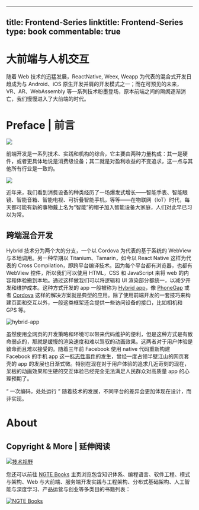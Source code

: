
---
title: Frontend-Series
linktitle: Frontend-Series
type: book
commentable: true
---

# 大前端与人机交互

随着 Web 技术的迅猛发展，ReactNative, Weex, Weapp 为代表的混合式开发日趋成为与 Android、iOS 原生开发并肩的开发模式之一；而在可预见的未来，VR、AR、WebAssembly 等一系列技术粉墨登场，原本前端之间的隔阂逐渐消亡，我们慢慢进入了大前端的时代。

# Preface | 前言

![](https://tva2.sinaimg.cn/large/007DFXDhgy1g4wxluw2a6j30ku0h9jsw.jpg)

前端开发是一系列技术、实践和机构的综合，它主要由两种力量构成：其一是硬件，或者更具体地说是消费级设备；其二就是对盈利收益的不变追求，这一点与其他所有行业是一致的。

![](https://tva2.sinaimg.cn/large/007DFXDhgy1g4rc4vwxg1j30u00eagm4.jpg)

近年来，我们看到消费设备的种类经历了一场爆发式增长——智能手表、智能眼镜、智能音箱、智能电视、可折叠智能手机，等等——在物联网（IoT）时代，每天都可能有新的事物戴上名为“智能”的帽子加入智能设备大家庭，人们对此早已习以为常。

## 跨端混合开发

Hybrid 技术分为两个大的分支，一个以 Cordova 为代表的基于系统的 WebView 与本地调用。另一种早期以 Titanium、Tamarin，如今以 React Native 这样为代表的 Cross Compilation，即跨平台编译技术。因为每个平台都有浏览器，也都有 WebView 控件，所以我们可以使用 HTML，CSS 和 JavaScript 来将 web 的内容和体验搬到本地。通过这样做我们可以将逻辑和 UI 渲染部分都统一，以减少开发和维护成本。这种方式开发的 app 一般被称为 [Hybrid app](http://blogs.telerik.com/appbuilder/posts/12-06-14/what-is-a-hybrid-mobile-app-)，像 [PhoneGap](http://phonegap.com) 或者 [Cordova](http://cordova.apache.org) 这样的解决方案就是典型的应用。除了使用前端开发的一套技巧来构建页面和交互以外，一般这类框架还会提供一些访问设备的接口，比如相机和 GPS 等。

![hybrid-app](https://onevcat.com/assets/images/2015/hybrid-app.jpg)

虽然使用全网页的开发策略和环境可以带来代码维护的便利，但是这种方式是有致命弱点的，那就是缓慢的渲染速度和难以驾驭的动画效果。这两者对于用户体验是致命而且难以接受的。随着三年前 Facebook 使用 native 代码重新构建 Facebook 的手机 app 这一[标志性事件](https://www.facebook.com/notes/facebook-engineering/under-the-hood-rebuilding-facebook-for-ios/10151036091753920)的发生，曾经一度占领半壁江山的网页套壳的 app 的发展也日渐式微。特别在现在对于用户体验的追求几近苛刻的现在，呆板的动画效果和生硬的交互体验已经完全无法满足人民群众对高质量 app 的心理预期了。

“ 一次编码，处处运行 ” 随着技术的发展，不同平台的差异会更加体现在设计，而非实现。

# About

## Copyright & More | 延伸阅读

[![技术视野](https://s3.ax1x.com/2021/02/21/yTSKdH.png)](https://github.com/wx-chevalier/Awesome-MindMaps)

您还可以前往 [NGTE Books](https://ng-tech.icu/books-gallery/) 主页浏览包含知识体系、编程语言、软件工程、模式与架构、Web 与大前端、服务端开发实践与工程架构、分布式基础架构、人工智能与深度学习、产品运营与创业等多类目的书籍列表：

[![NGTE Books](https://s2.ax1x.com/2020/01/18/19uXtI.png)](https://ng-tech.icu/books-gallery/)

    